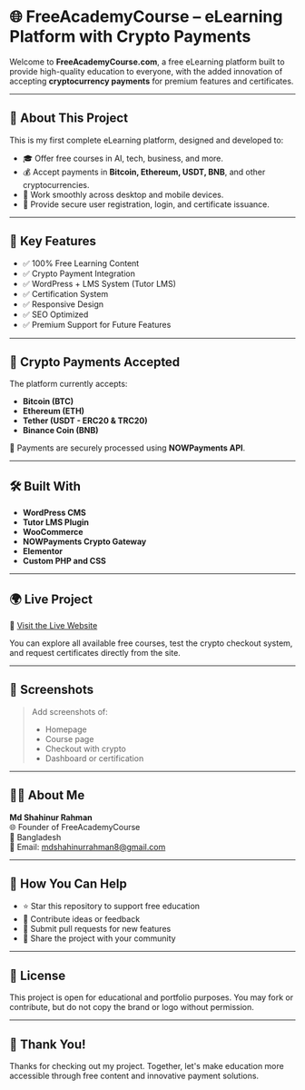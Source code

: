 # 🌐 FreeAcademyCourse – eLearning Platform with Crypto Payments

Welcome to **FreeAcademyCourse.com**, a free eLearning platform built to provide high-quality education to everyone, with the added innovation of accepting **cryptocurrency payments** for premium features and certificates.

---

## 📌 About This Project

This is my first complete eLearning platform, designed and developed to:
- 🎓 Offer free courses in AI, tech, business, and more.
- 💰 Accept payments in **Bitcoin, Ethereum, USDT, BNB**, and other cryptocurrencies.
- 📱 Work smoothly across desktop and mobile devices.
- 🔐 Provide secure user registration, login, and certificate issuance.

---

## 🔑 Key Features

- ✅ 100% Free Learning Content  
- ✅ Crypto Payment Integration  
- ✅ WordPress + LMS System (Tutor LMS)  
- ✅ Certification System  
- ✅ Responsive Design  
- ✅ SEO Optimized  
- ✅ Premium Support for Future Features  

---

## 💸 Crypto Payments Accepted

The platform currently accepts:

- **Bitcoin (BTC)**
- **Ethereum (ETH)**
- **Tether (USDT - ERC20 & TRC20)**
- **Binance Coin (BNB)**

🔐 Payments are securely processed using **NOWPayments API**.

---

## 🛠️ Built With

- **WordPress CMS**
- **Tutor LMS Plugin**
- **WooCommerce**
- **NOWPayments Crypto Gateway**
- **Elementor**
- **Custom PHP and CSS**

---

## 🌍 Live Project

🔗 [Visit the Live Website](https://freeacademycourse.com)

You can explore all available free courses, test the crypto checkout system, and request certificates directly from the site.

---

## 📸 Screenshots

> Add screenshots of:
> - Homepage
> - Course page
> - Checkout with crypto
> - Dashboard or certification

---

## 🙋‍♂️ About Me

**Md Shahinur Rahman**  
🌐 Founder of FreeAcademyCourse  
📍 Bangladesh  
📧 Email: [mdshahinurrahman8@gmail.com](mailto:mdshahinurrahman8@gmail.com)

---

## 🤝 How You Can Help

- ⭐ Star this repository to support free education
- 🧠 Contribute ideas or feedback
- 🧩 Submit pull requests for new features
- 📢 Share the project with your community

---

## 📃 License

This project is open for educational and portfolio purposes. You may fork or contribute, but do not copy the brand or logo without permission.

---

## 🙌 Thank You!

Thanks for checking out my project. Together, let's make education more accessible through free content and innovative payment solutions.

